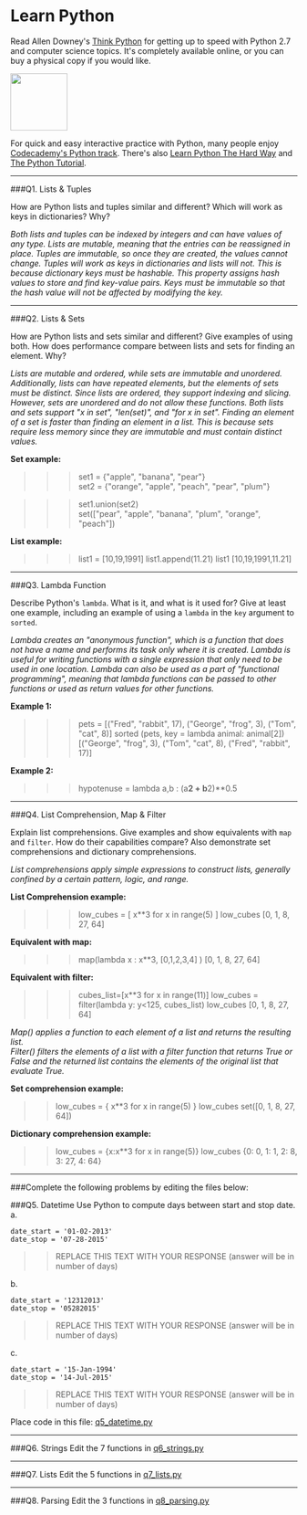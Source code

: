 # Learn Python

Read Allen Downey's [Think Python](http://www.greenteapress.com/thinkpython/) for getting up to speed with Python 2.7 and computer science topics. It's completely available online, or you can buy a physical copy if you would like.

<a href="http://www.greenteapress.com/thinkpython/"><img src="img/think_python.png" style="width: 100px;" target="_blank"></a>

For quick and easy interactive practice with Python, many people enjoy [Codecademy's Python track](http://www.codecademy.com/en/tracks/python). There's also [Learn Python The Hard Way](http://learnpythonthehardway.org/book/) and [The Python Tutorial](https://docs.python.org/2/tutorial/).

---

###Q1. Lists &amp; Tuples

How are Python lists and tuples similar and different? Which will work as keys in dictionaries? Why?

*Both lists and tuples can be indexed by integers and can have values of any type. 
Lists are mutable, meaning that the entries can be reassigned in place. Tuples are immutable, so once they are created, the values cannot change. 
Tuples will work as keys in dictionaries and lists will not. This is because dictionary keys must be hashable. This property assigns hash values to store and find key-value pairs. Keys must be immutable so that the hash value will not be affected by modifying the key.*

---

###Q2. Lists &amp; Sets

How are Python lists and sets similar and different? Give examples of using both. How does performance compare between lists and sets for finding an element. Why?

*Lists are mutable and ordered, while sets are immutable and unordered. Additionally, lists can have repeated elements, but the elements of sets must be distinct. Since lists are ordered, they support indexing and slicing. However, sets are unordered and do not allow these functions. Both lists and sets support "x in set", "len(set)", and "for x in set".
Finding an element of a set is faster than finding an element in a list. This is because sets require less memory since they are immutable and must contain distinct values.*

**Set example:**  

>>>set1 = {"apple", "banana", "pear"}  
>>set2 = {"orange", "apple", "peach", "pear", "plum"}  

>>>set1.union(set2)  
set(["pear", "apple", "banana", "plum", "orange", "peach"])  

**List example:**

>>>list1 = [10,19,1991]
>>>list1.append(11.21)
>>>list1
[10,19,1991,11.21]


---

###Q3. Lambda Function

Describe Python's `lambda`. What is it, and what is it used for? Give at least one example, including an example of using a `lambda` in the `key` argument to `sorted`.

*Lambda creates an "anonymous function", which is a function that does not have a name and performs its task only where it is created. 
Lambda is useful for writing functions with a single expression that only need to be used in one location. 
Lambda can also be used as a part of "functional programming", meaning that lambda functions can be passed to other functions or used as return values for other functions.*

**Example 1:**
>>>pets = [("Fred", "rabbit", 17), ("George", "frog", 3), ("Tom", "cat", 8)]
>>>sorted (pets, key = lambda animal: animal[2])
[("George", "frog", 3), ("Tom", "cat", 8), ("Fred", "rabbit", 17)]

**Example 2:**
>>>hypotenuse = lambda a,b : (a**2 + b**2)**0.5


---

###Q4. List Comprehension, Map &amp; Filter

Explain list comprehensions. Give examples and show equivalents with `map` and `filter`. How do their capabilities compare? Also demonstrate set comprehensions and dictionary comprehensions.

*List comprehensions apply simple expressions to construct lists, generally confined by a certain pattern, logic, and range.*

**List Comprehension example:**

>>>low_cubes = [ x**3 for x in range(5) ]
>>>low_cubes
[0, 1, 8, 27, 64]

**Equivalent with map:** 

>>>map(lambda x : x**3, [0,1,2,3,4] )
[0, 1, 8, 27, 64]

**Equivalent with filter:**

>>>cubes_list=[x**3 for x in range(11)]
>>>low_cubes = filter(lambda y: y<125, cubes_list)
>>>low_cubes
[0, 1, 8, 27, 64]

*Map() applies a function to each element of a list and returns the resulting list.  
Filter() filters the elements of a list with a filter function that returns True or False and the returned list contains the elements of the original list that evaluate True.*

**Set comprehension example:** 
>>low_cubes = { x**3 for x in range(5) }
>>low_cubes
set([0, 1, 8, 27, 64])

**Dictionary comprehension example:** 
>>low_cubes = {x:x**3 for x in range(5)}
>>low_cubes
{0: 0, 1: 1, 2: 8, 3: 27, 4: 64}

---

###Complete the following problems by editing the files below:

###Q5. Datetime
Use Python to compute days between start and stop date.   
a.  

```
date_start = '01-02-2013'    
date_stop = '07-28-2015'
```

>> REPLACE THIS TEXT WITH YOUR RESPONSE (answer will be in number of days)

b.  
```
date_start = '12312013'  
date_stop = '05282015'  
```

>> REPLACE THIS TEXT WITH YOUR RESPONSE (answer will be in number of days)

c.  
```
date_start = '15-Jan-1994'      
date_stop = '14-Jul-2015'  
```

>> REPLACE THIS TEXT WITH YOUR RESPONSE  (answer will be in number of days)

Place code in this file: [q5_datetime.py](python/q5_datetime.py)

---

###Q6. Strings
Edit the 7 functions in [q6_strings.py](python/q6_strings.py)

---

###Q7. Lists
Edit the 5 functions in [q7_lists.py](python/q7_lists.py)

---

###Q8. Parsing
Edit the 3 functions in [q8_parsing.py](python/q8_parsing.py)





